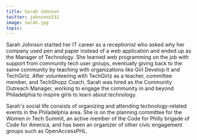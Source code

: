 ```yaml
---
title: Sarah Johnson
twitter: johnsons531
image: sarah.jpg
topic:
---
```


Sarah Johnson started her IT career as a receptionist who asked why her company used pen and paper instead of a web application and ended up as the Manager of Technology. She learned web programming on the job with support from community tech user groups, eventually giving back to the same community by teaching with organizations like Girl Develop It and TechGirlz. After volunteering with TechGirlz as a teacher, committee member, and TechShopz Coach, Sarah was hired as the Community Outreach Manager, working to engage the community in and beyond Philadelphia to inspire girls to learn about technology.

Sarah's social life consists of organizing and attending technology-related events in the Philadelphia area. She is on the planning committee for the Women in Tech Summit, an active member of the Code for Philly brigade of Code for America, and has been an organizer of other civic engagement groups such as OpenAccessPHL.